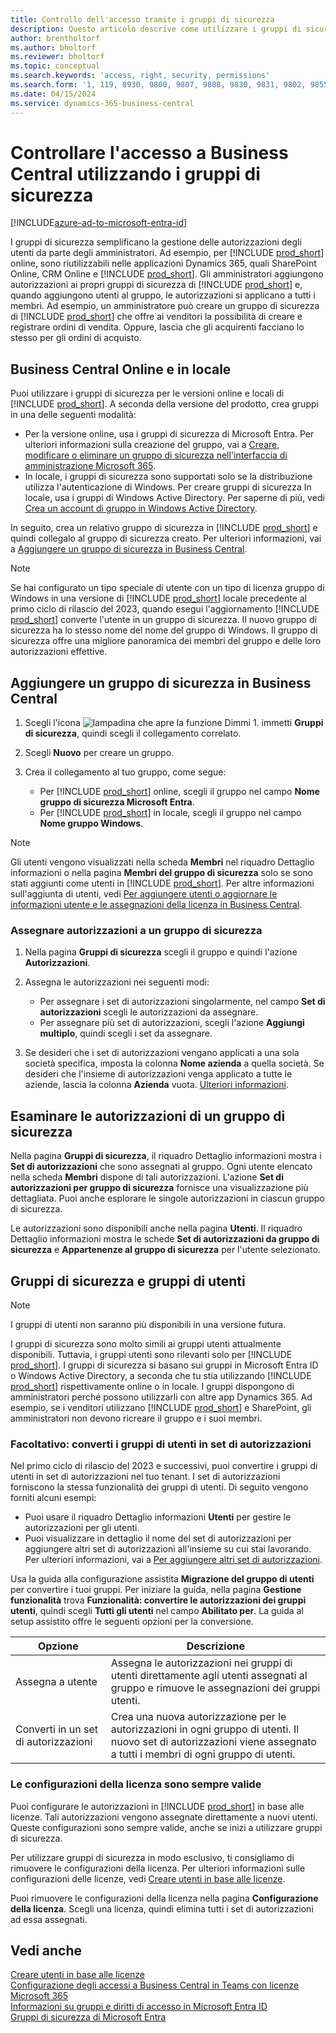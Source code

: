 ```yaml
---
title: Controllo dell'accesso tramite i gruppi di sicurezza
description: Questo articolo descrive come utilizzare i gruppi di sicurezza per definire le autorizzazioni utente.
author: brentholtorf
ms.author: bholtorf
ms.reviewer: bholtorf
ms.topic: conceptual
ms.search.keywords: 'access, right, security, permissions'
ms.search.form: '1, 119, 8930, 9800, 9807, 9808, 9830, 9831, 9802, 9855, 9862'
ms.date: 04/15/2024
ms.service: dynamics-365-business-central
---
```


# <a name="control-access-to-business-central-using-security-groups"></a>Controllare l'accesso a Business Central utilizzando i gruppi di sicurezza

[!INCLUDE[azure-ad-to-microsoft-entra-id](~/../shared-content/shared/azure-ad-to-microsoft-entra-id.md)]

I gruppi di sicurezza semplificano la gestione delle autorizzazioni degli utenti da parte degli amministratori. Ad esempio, per [!INCLUDE [prod_short](includes/prod_short.md)] online, sono riutilizzabili nelle applicazioni Dynamics 365, quali SharePoint Online, CRM Online e [!INCLUDE [prod_short](includes/prod_short.md)]. Gli amministratori aggiungono autorizzazioni ai propri gruppi di sicurezza di [!INCLUDE [prod_short](includes/prod_short.md)] e, quando aggiungono utenti al gruppo, le autorizzazioni si applicano a tutti i membri. Ad esempio, un amministratore può creare un gruppo di sicurezza di [!INCLUDE [prod_short](includes/prod_short.md)] che offre ai venditori la possibilità di creare e registrare ordini di vendita. Oppure, lascia che gli acquirenti facciano lo stesso per gli ordini di acquisto.

## <a name="business-central-online-and-on-premises"></a>Business Central Online e in locale

Puoi utilizzare i gruppi di sicurezza per le versioni online e locali di [!INCLUDE [prod_short](includes/prod_short.md)]. A seconda della versione del prodotto, crea gruppi in una delle seguenti modalità:

* Per la versione online, usa i gruppi di sicurezza di Microsoft Entra. Per ulteriori informazioni sulla creazione del gruppo, vai a [Creare, modificare o eliminare un gruppo di sicurezza nell'interfaccia di amministrazione Microsoft 365](/microsoft-365/admin/email/create-edit-or-delete-a-security-group).
* In locale, i gruppi di sicurezza sono supportati solo se la distribuzione utilizza l'autenticazione di Windows. Per creare gruppi di sicurezza In locale, usa i gruppi di Windows Active Directory. Per saperne di più, vedi [Crea un account di gruppo in Windows Active Directory](/windows/security/operating-system-security/network-security/windows-firewall/create-a-group-account-in-active-directory). 

In seguito, crea un relativo gruppo di sicurezza in [!INCLUDE [prod_short](includes/prod_short.md)] e quindi collegalo al gruppo di sicurezza creato. Per ulteriori informazioni, vai a [Aggiungere un gruppo di sicurezza in Business Central](#add-a-security-group-in-business-central).

> [!NOTE]
> Se hai configurato un tipo speciale di utente con un tipo di licenza gruppo di Windows in una versione di [!INCLUDE [prod_short](includes/prod_short.md)] locale precedente al primo ciclo di rilascio del 2023, quando esegui l'aggiornamento [!INCLUDE [prod_short](includes/prod_short.md)] converte l'utente in un gruppo di sicurezza. Il nuovo gruppo di sicurezza ha lo stesso nome del nome del gruppo di Windows. Il gruppo di sicurezza offre una migliore panoramica dei membri del gruppo e delle loro autorizzazioni effettive.

## <a name="add-a-security-group-in-business-central"></a>Aggiungere un gruppo di sicurezza in Business Central

1. Scegli l'icona ![lampadina che apre la funzione Dimmi 1.](media/ui-search/search_small.png "Informazioni sull'operazione che si desidera eseguire") immetti **Gruppi di sicurezza**, quindi scegli il collegamento correlato.
1. Scegli **Nuovo** per creare un gruppo.
1. Crea il collegamento al tuo gruppo, come segue:

    * Per [!INCLUDE [prod_short](includes/prod_short.md)] online, scegli il gruppo nel campo **Nome gruppo di sicurezza Microsoft Entra**.
    * Per [!INCLUDE [prod_short](includes/prod_short.md)] in locale, scegli il gruppo nel campo **Nome gruppo Windows**.

> [!NOTE]
> Gli utenti vengono visualizzati nella scheda **Membri** nel riquadro Dettaglio informazioni o nella pagina **Membri del gruppo di sicurezza** solo se sono stati aggiunti come utenti in [!INCLUDE [prod_short](includes/prod_short.md)]. Per altre informazioni sull'aggiunta di utenti, vedi [Per aggiungere utenti o aggiornare le informazioni utente e le assegnazioni della licenza in Business Central](ui-how-users-permissions.md#adduser).  

### <a name="assign-permissions-to-a-security-group"></a>Assegnare autorizzazioni a un gruppo di sicurezza

1. Nella pagina **Gruppi di sicurezza** scegli il gruppo e quindi l'azione **Autorizzazioni**.
1. Assegna le autorizzazioni nei seguenti modi:

    * Per assegnare i set di autorizzazioni singolarmente, nel campo **Set di autorizzazioni** scegli le autorizzazioni da assegnare.
    * Per assegnare più set di autorizzazioni, scegli l'azione **Aggiungi multiplo**, quindi scegli i set da assegnare.
1. Se desideri che i set di autorizzazioni vengano applicati a una sola società specifica, imposta la colonna **Nome azienda** a quella società. Se desideri che l'insieme di autorizzazioni venga applicato a tutte le aziende, lascia la colonna **Azienda** vuota. [Ulteriori informazioni](ui-define-granular-permissions.md#control-access-to-specific-companies).

## <a name="review-the-permissions-in-a-security-group"></a>Esaminare le autorizzazioni di un gruppo di sicurezza

Nella pagina **Gruppi di sicurezza**, il riquadro Dettaglio informazioni mostra i **Set di autorizzazioni** che sono assegnati al gruppo. Ogni utente elencato nella scheda **Membri** dispone di tali autorizzazioni. L'azione **Set di autorizzazioni per gruppo di sicurezza** fornisce una visualizzazione più dettagliata. Puoi anche esplorare le singole autorizzazioni in ciascun gruppo di sicurezza.

Le autorizzazioni sono disponibili anche nella pagina **Utenti**. Il riquadro Dettaglio informazioni mostra le schede **Set di autorizzazioni da gruppo di sicurezza** e **Appartenenze al gruppo di sicurezza** per l'utente selezionato.

## <a name="security-groups-and-user-groups"></a>Gruppi di sicurezza e gruppi di utenti

> [!NOTE]
> I gruppi di utenti non saranno più disponibili in una versione futura.

I gruppi di sicurezza sono molto simili ai gruppi utenti attualmente disponibili. Tuttavia, i gruppi utenti sono rilevanti solo per [!INCLUDE [prod_short](includes/prod_short.md)]. I gruppi di sicurezza si basano sui gruppi in Microsoft Entra ID o Windows Active Directory, a seconda che tu stia utilizzando [!INCLUDE [prod_short](includes/prod_short.md)] rispettivamente online o in locale. I gruppi dispongono di amministratori perché possono utilizzarli con altre app Dynamics 365. Ad esempio, se i venditori utilizzano [!INCLUDE [prod_short](includes/prod_short.md)] e SharePoint, gli amministratori non devono ricreare il gruppo e i suoi membri.

### <a name="optional-convert-user-groups-to-permission-sets"></a>Facoltativo: converti i gruppi di utenti in set di autorizzazioni

Nel primo ciclo di rilascio del 2023 e successivi, puoi convertire i gruppi di utenti in set di autorizzazioni nel tuo tenant. I set di autorizzazioni forniscono la stessa funzionalità dei gruppi di utenti. Di seguito vengono forniti alcuni esempi:

* Puoi usare il riquadro Dettaglio informazioni **Utenti** per gestire le autorizzazioni per gli utenti.
* Puoi visualizzare in dettaglio il nome del set di autorizzazioni per aggiungere altri set di autorizzazioni all'insieme su cui stai lavorando. Per ulteriori informazioni, vai a [Per aggiungere altri set di autorizzazioni](ui-define-granular-permissions.md#to-add-other-permission-sets).

Usa la guida alla configurazione assistita **Migrazione del gruppo di utenti** per convertire i tuoi gruppi. Per iniziare la guida, nella pagina **Gestione funzionalità** trova **Funzionalità: convertire le autorizzazioni dei gruppi utenti**, quindi scegli **Tutti gli utenti** nel campo **Abilitato per**. La guida al setup assistito offre le seguenti opzioni per la conversione.

|Opzione  |Descrizione  |
|---------|---------|
|Assegna a utente     | Assegna le autorizzazioni nei gruppi di utenti direttamente agli utenti assegnati al gruppo e rimuove le assegnazioni dei gruppi utenti.        |
|Converti in un set di autorizzazioni     | Crea una nuova autorizzazione per le autorizzazioni in ogni gruppo di utenti. Il nuovo set di autorizzazioni viene assegnato a tutti i membri di ogni gruppo di utenti.          |

### <a name="license-configurations-still-apply"></a>Le configurazioni della licenza sono sempre valide

Puoi configurare le autorizzazioni in [!INCLUDE [prod_short](includes/prod_short.md)] in base alle licenze. Tali autorizzazioni vengono assegnate direttamente a nuovi utenti. Queste configurazioni sono sempre valide, anche se inizi a utilizzare gruppi di sicurezza.

Per utilizzare gruppi di sicurezza in modo esclusivo, ti consigliamo di rimuovere le configurazioni della licenza. Per ulteriori informazioni sulle configurazioni delle licenze, vedi [Creare utenti in base alle licenze](ui-how-users-permissions.md).

Puoi rimuovere le configurazioni della licenza nella pagina **Configurazione della licenza**. Scegli una licenza, quindi elimina tutti i set di autorizzazioni ad essa assegnati.

## <a name="see-also"></a>Vedi anche

[Creare utenti in base alle licenze](ui-how-users-permissions.md)  
[Configurazione degli accessi a Business Central in Teams con licenze Microsoft 365](admin-access-with-m365-license-setup.md)  
[Informazioni su gruppi e diritti di accesso in Microsoft Entra ID](/azure/active-directory/fundamentals/concept-learn-about-groups)  
[Gruppi di sicurezza di Microsoft Entra](/windows-server/identity/ad-ds/manage/understand-security-groups)  
